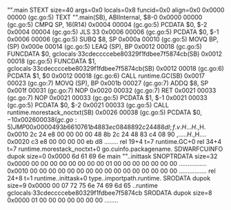 "".main STEXT size=40 args=0x0 locals=0x8 funcid=0x0 align=0x0
	0x0000 00000 (gc.go:5)	TEXT	"".main(SB), ABIInternal, $8-0
	0x0000 00000 (gc.go:5)	CMPQ	SP, 16(R14)
	0x0004 00004 (gc.go:5)	PCDATA	$0, $-2
	0x0004 00004 (gc.go:5)	JLS	33
	0x0006 00006 (gc.go:5)	PCDATA	$0, $-1
	0x0006 00006 (gc.go:5)	SUBQ	$8, SP
	0x000a 00010 (gc.go:5)	MOVQ	BP, (SP)
	0x000e 00014 (gc.go:5)	LEAQ	(SP), BP
	0x0012 00018 (gc.go:5)	FUNCDATA	$0, gclocals·33cdeccccebe80329f1fdbee7f5874cb(SB)
	0x0012 00018 (gc.go:5)	FUNCDATA	$1, gclocals·33cdeccccebe80329f1fdbee7f5874cb(SB)
	0x0012 00018 (gc.go:6)	PCDATA	$1, $0
	0x0012 00018 (gc.go:6)	CALL	runtime.GC(SB)
	0x0017 00023 (gc.go:7)	MOVQ	(SP), BP
	0x001b 00027 (gc.go:7)	ADDQ	$8, SP
	0x001f 00031 (gc.go:7)	NOP
	0x0020 00032 (gc.go:7)	RET
	0x0021 00033 (gc.go:7)	NOP
	0x0021 00033 (gc.go:5)	PCDATA	$1, $-1
	0x0021 00033 (gc.go:5)	PCDATA	$0, $-2
	0x0021 00033 (gc.go:5)	CALL	runtime.morestack_noctxt(SB)
	0x0026 00038 (gc.go:5)	PCDATA	$0, $-1
	0x0026 00038 (gc.go:5)	JMP	0
	0x0000 49 3b 66 10 76 1b 48 83 ec 08 48 89 2c 24 48 8d  I;f.v.H...H.,$H.
	0x0010 2c 24 e8 00 00 00 00 48 8b 2c 24 48 83 c4 08 90  ,$.....H.,$H....
	0x0020 c3 e8 00 00 00 00 eb d8                          ........
	rel 19+4 t=7 runtime.GC+0
	rel 34+4 t=7 runtime.morestack_noctxt+0
go.cuinfo.packagename. SDWARFCUINFO dupok size=0
	0x0000 6d 61 69 6e                                      main
""..inittask SNOPTRDATA size=32
	0x0000 00 00 00 00 00 00 00 00 01 00 00 00 00 00 00 00  ................
	0x0010 00 00 00 00 00 00 00 00 00 00 00 00 00 00 00 00  ................
	rel 24+8 t=1 runtime..inittask+0
type..importpath.runtime. SRODATA dupok size=9
	0x0000 00 07 72 75 6e 74 69 6d 65                       ..runtime
gclocals·33cdeccccebe80329f1fdbee7f5874cb SRODATA dupok size=8
	0x0000 01 00 00 00 00 00 00 00                          ........
